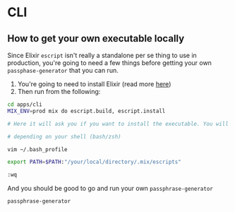 # CLI

## How to get your own executable locally

Since Elixir `escript` isn't really a standalone per se thing to use in production, you're going
to need a few things before getting your own `passphase-generator` that you can run.

1. You're going to need to install Elixir (read more [here](https://elixir-lang.org/install.html))
2. Then run from the following:
```bash
cd apps/cli
MIX_ENV=prod mix do escript.build, escript.install

# Here it will ask you if you want to install the executable. You will say 'Y'

# depending on your shell (bash/zsh)

vim ~/.bash_profile

export PATH=$PATH:"/your/local/directory/.mix/escripts"

:wq
```

And you should be good to go and run your own `passphrase-generator`

````bash
passphrase-generator
````


